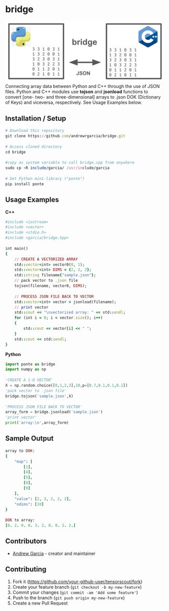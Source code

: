 # bridge

![](logo.png)
Connecting array data between Python and C++ through the use of JSON files.
Python and C++ modules use **tojson** and **jsonload** functions to convert [one- two- and three-dimensional] arrays to .json DOK (Dictionary of Keys) and viceversa, respectively. See Usage Examples below.

## Installation / Setup

```ruby
# Download this repository
git clone https://github.com/andrewrgarcia/bridge.git

# Access cloned directory
cd bridge

#copy as system variable to call bridge.cpp from anywhere
sudo cp -R include/garcia/ /usr/include/garcia

# Get Python mini-library ("ponte")
pip install ponte

```

## Usage Examples

**C++**

```ruby
#include <iostream>
#include <vector>
#include <stdio.h>
#include <garcia/bridge.hpp>

int main()
{
    // CREATE A VECTORIZED ARRAY
    std::vector<int> vector0(8, 1);
    std::vector<int> DIMS = {2, 2, 2};
    std::string filename{"sample.json"};
    // pack vector to .json file
    tojson(filename, vector0, DIMS);

    // PROCESS JSON FILE BACK TO VECTOR
    std::vector<int> vector = jsonload(filename);
    // print vector
    std::cout << "\nvectorized array: " << std::endl;
    for (int i = 0; i < vector.size(); i++)
    {
        std::cout << vector[i] << " ";
    }
    std::cout << std::endl;
}
```

**Python**

```python
import ponte as bridge
import numpy as np

'CREATE A 1-D VECTOR'
X = np.random.choice([0,1,2,3],10,p=[0.7,0.1,0.1,0.1])
'pack vector to .json file'
bridge.tojson('sample.json',X)

'PROCESS JSON FILE BACK TO VECTOR'
array_form = bridge.jsonload('sample.json')
'print vector'
print('array:\n',array_form)
```

## Sample Output

```ruby
array to DOK:
{
	"map": [
		[1],
		[4],
		[5],
		[8],
		[9]
	],
	"value": [2, 3, 2, 2, 2],
	"odims": [10]
}

DOK to array:
[0. 2. 0. 0. 3. 2. 0. 0. 2. 2.]
```

## Contributors

- [Andrew Garcia](https://github.com/andrewrgarcia) - creator and maintainer

## Contributing

1. Fork it (<https://github.com/your-github-user/tensorscout/fork>)
2. Create your feature branch (`git checkout -b my-new-feature`)
3. Commit your changes (`git commit -am 'Add some feature'`)
4. Push to the branch (`git push origin my-new-feature`)
5. Create a new Pull Request
